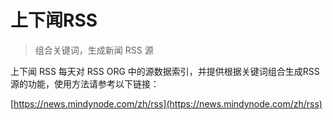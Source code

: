 # 上下闻RSS

> 组合关键词，生成新闻 RSS 源

上下闻 RSS 每天对 RSS ORG 中的源数据索引，并提供根据关键词组合生成RSS源的功能，使用方法请参考以下链接：

[https://news.mindynode.com/zh/rss](https://news.mindynode.com/zh/rss)
